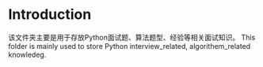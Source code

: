 # Introduction
该文件夹主要是用于存放Python面试题、算法题型、经验等相关面试知识。
This folder is mainly used to store Python interview_related, algorithem_related knowledeg.
